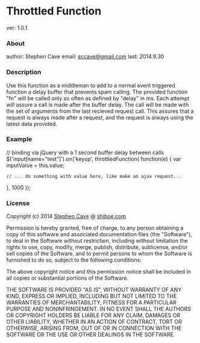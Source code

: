 # Throttled Function
ver:    1.0.1

### About
author: Stephen Cave
email:  sccave@gmail.com
last:   2014.9.30

### Description
  Use this function as a middleman to add to a normal event triggered 
  function a delay buffer that prevents spam calling. The provided function "fn"
  will be called only so often as defined by "delay" in ms. Each attempt
  will assure a call is made after the buffer delay. The call will be made with
  the set of arguments from the last recieved request call. This assures that
  a request is always made after a request, and the request is always using the
  latest data provided.

### Example
  // binding via jQuery with a 1 second buffer delay between calls
  $('input[name="test"]').on('keyup', throttledFunction( function(e) {
    var inputValue = this.value;
    
    // ... do something with value here, like make an ajax request...
    
  }, 1000 ));

### License
Copyright (c) 2014 [Stephen Cave](sccave@gmail.com) @ [shiboe.com](http://shiboe.com)

Permission is hereby granted, free of charge, to any person obtaining a copy
of this software and associated documentation files (the "Software"), to deal
in the Software without restriction, including without limitation the rights
to use, copy, modify, merge, publish, distribute, sublicense, and/or sell
copies of the Software, and to permit persons to whom the Software is
furnished to do so, subject to the following conditions:

The above copyright notice and this permission notice shall be included in
all copies or substantial portions of the Software.

THE SOFTWARE IS PROVIDED "AS IS", WITHOUT WARRANTY OF ANY KIND, EXPRESS OR
IMPLIED, INCLUDING BUT NOT LIMITED TO THE WARRANTIES OF MERCHANTABILITY,
FITNESS FOR A PARTICULAR PURPOSE AND NONINFRINGEMENT. IN NO EVENT SHALL THE
AUTHORS OR COPYRIGHT HOLDERS BE LIABLE FOR ANY CLAIM, DAMAGES OR OTHER
LIABILITY, WHETHER IN AN ACTION OF CONTRACT, TORT OR OTHERWISE, ARISING FROM,
OUT OF OR IN CONNECTION WITH THE SOFTWARE OR THE USE OR OTHER DEALINGS IN
THE SOFTWARE.
